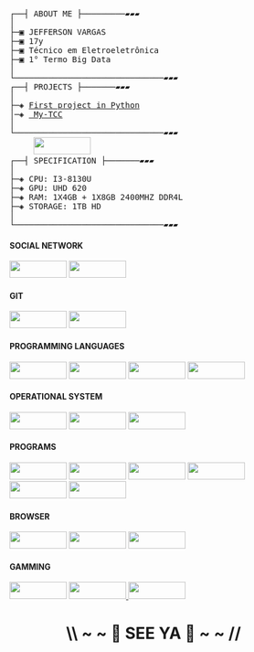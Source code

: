 <pre>
┌──┤ ABOUT ME ├─────────▰▰▰
│
├─▣ JEFFERSON VARGAS
├─▣ 17y
├─▣ Técnico em Eletroeletrônica
├─▣ 1° Termo Big Data
│
└───────────────────────────────▰▰▰
┌──┤ PROJECTS ├───────▰▰▰
│
├─◈ <a href="https://github.com/JeffeVargasP/First-Project">First project in Python</a>
│─◈ <a href="https://github.com/JeffeVargasP/My-TCC"> My-TCC</a>
│
└───────────────────────────────▰▰▰
     <img height="30" width="100" src="https://img.shields.io/badge/acer%20Aspire%203-83B81A?style=for-the-badge&logo=acer&logoColor=white">
┌──┤ SPECIFICATION ├───────▰▰▰
│
├─◈ CPU: I3-8130U
├─◈ GPU: UHD 620
├─◈ RAM: 1X4GB + 1X8GB 2400MHZ DDR4L
├─◈ STORAGE: 1TB HD
│
└───────────────────────────────▰▰▰
</pre>

<!-- icones https://dev.to/envoy_/150-badges-for-github-pnk -->
<!-- mais icones https://github.com/alexandresanlim/Badges4-README.md-Profile -->
<!-- fonte https://fonts.google.com/specimen/Secular+One -->

<h4>SOCIAL NETWORK</h4>
  <p>
  <a href="https://www.instagram.com/jeffvargasz/"> <img height="30" width="100" src="https://img.shields.io/badge/Instagram-E4405F?style=for-the-badge&logo=instagram&logoColor=white"></a>
  <a href="https://t.me/JeffVargas"> <img height="30" width="100" src="https://img.shields.io/badge/Telegram-2CA5E0?style=for-the-badge&logo=telegram&logoColor=white"></a>
  </p>
  
<h4>GIT</h4>
  <p>
  <a href="https://gitlab.com/JeffeVargasP"> <img height="30" width="100" src="https://img.shields.io/badge/GitLab-330F63?style=for-the-badge&logo=gitlab&logoColor=white"></a>
  <a href="https://github.com/JeffeVargasP"> <img height="30" width="100" src="https://img.shields.io/badge/GitHub-100000?style=for-the-badge&logo=github&logoColor=white"></a>
  </p>
  
<h4>PROGRAMMING LANGUAGES</h4>
  <p>
  <img height="30" width="100" src="https://img.shields.io/badge/Python-3776AB?style=for-the-badge&logo=python&logoColor=white">
  <img height="30" width="100" src="https://img.shields.io/badge/HTML5-E34F26?style=for-the-badge&logo=html5&logoColor=white">
  <img height="30" width="100" src="https://img.shields.io/badge/C%2B%2B-00599C?style=for-the-badge&logo=c%2B%2B&logoColor=white">  
  <img height="30" width="100" src="https://img.shields.io/badge/javascript-%23323330.svg?style=for-the-badge&logo=javascript&logoColor=%23F7DF1E">
  </p>
  
  <h4></h4>


<h4>OPERATIONAL SYSTEM</h4>
  <p>
  <img height="30" width="100" src="https://img.shields.io/badge/Windows-0078D6?style=for-the-badge&logo=windows&logoColor=white">
  <img height="30" width="100" src="https://img.shields.io/badge/Ubuntu-E95420?style=for-the-badge&logo=ubuntu&logoColor=white">
  <img height="30" width="100" src="https://img.shields.io/badge/Android-3DDC84?style=for-the-badge&logo=android&logoColor=white">
  </p>
  
<h4>PROGRAMS</h4>
  <p>
  <img height="30" width="100" src="https://aleen42.github.io/badges/src/photoshop.svg">
  <img height="30" width="100" src="https://img.shields.io/badge/Audacity-0000CC?style=for-the-badge&logo=audacity&logoColor=white">
  <img height="30" width="100" src="https://img.shields.io/badge/Microsoft_Word-2B579A?style=for-the-badge&logo=microsoft-word&logoColor=white">
  <img height="30" width="100" src="https://img.shields.io/badge/Microsoft_PowerPoint-B7472A?style=for-the-badge&logo=microsoft-powerpoint&logoColor=white">
  <img height="30" width="100" src="https://img.shields.io/badge/Microsoft_Excel-217346?style=for-the-badge&logo=microsoft-excel&logoColor=white">
  <img height="30" width="100" src="https://img.shields.io/badge/Arduino-00979D?style=for-the-badge&logo=Arduino&logoColor=white">
  </p>
  
<h4>BROWSER</h4>
  <p>
  <img height="30" width="100" src="https://img.shields.io/badge/Brave-FF1B2D?style=for-the-badge&logo=Brave&logoColor=white">
  <img height="30" width="100" src="https://img.shields.io/badge/Opera-FF1B2D?style=for-the-badge&logo=Opera&logoColor=white">
  <img height="30" width="100" src="https://img.shields.io/badge/Vivaldi-EF3939?style=for-the-badge&logo=Vivaldi&logoColor=white">
     </p>
  
 <h4>GAMMING</h4>
  <p>
  <img height="30" width="100" src="https://img.shields.io/badge/epicgames-%23313131.svg?style=for-the-badge&logo=epicgames&logoColor=white">
  <a href="https://steamcommunity.com/id/jeffzinvargas/"> <img height="30" width="100" src="https://img.shields.io/badge/steam-%23000000.svg?style=for-the-badge&logo=steam&logoColor=white"> </a>
  <img height="30" width="100" src="https://img.shields.io/badge/Ubisoft-%23F5F5F5.svg?style=for-the-badge&logo=Ubisoft&logoColor=black">
     </p>
     
<h1 align="center">\\ ~ ~ 👋 SEE YA 👋 ~ ~ //</h1>
